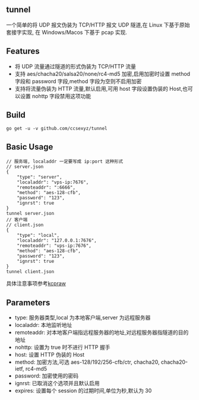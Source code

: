 ## tunnel 

一个简单的将 UDP 报文伪装为 TCP/HTTP 报文 UDP 隧道,在 Linux 下基于原始套接字实现, 在 Windows/Macos 下基于 pcap 实现.

## Features

* 将 UDP 流量通过隧道的形式伪装为 TCP/HTTP 流量  
* 支持 aes/chacha20/salsa20/none/rc4-md5 加密,启用加密时设置 method 字段和 password 字段,method 字段为空则不启用加密  
* 支持将流量伪装为 HTTP 流量,默认启用,可用 host 字段设置伪装的 Host,也可以设置 nohttp 字段禁用这项功能  

## Build 
```
go get -u -v github.com/ccsexyz/tunnel
```

## Basic Usage 
  
```  
// 服务端, localaddr 一定要写成 ip:port 这种形式
// server.json
{
    "type": "server",
    "localaddr": "vps-ip:7676",
    "remoteaddr": ":6666",
    "method": "aes-128-cfb",
    "password": "123",
    "ignrst": true
}
tunnel server.json
// 客户端
// client.json
{
    "type": "local",
    "localaddr": "127.0.0.1:7676",
    "remoteaddr": "vps-ip:7676",
    "method": "aes-128-cfb",
    "password": "123",
    "ignrst": true
}
tunnel client.json  
```
具体注意事项参考[kcpraw](https://github.com/ccsexyz/kcpraw)

## Parameters  
* type: 服务器类型,local 为本地客户端,server 为远程服务器  
* localaddr: 本地监听地址  
* remoteaddr: 对本地客户端指远程服务器的地址,对远程服务器指隧道的目的地址  
* nohttp: 设置为 true 时不进行 HTTP 握手  
* host: 设置 HTTP 伪装的 Host  
* method: 加密方法,可选 aes-128/192/256-cfb/ctr, chacha20, chacha20-ietf, rc4-md5  
* password: 加密使用的密码  
* ignrst: 已取消这个选项并且默认启用  
* expires: 设置每个 session 的过期时间,单位为秒,默认为 30    

